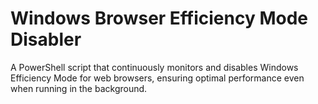 # Windows Browser Efficiency Mode Disabler

A PowerShell script that continuously monitors and disables Windows Efficiency Mode for web browsers, ensuring optimal performance even when running in the background.
